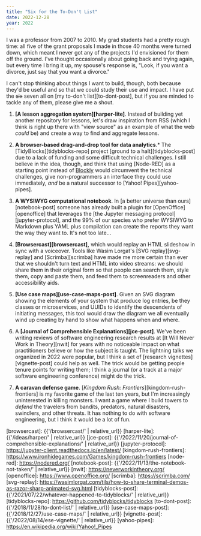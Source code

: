 ```yaml
---
title: "Six for the To-Don't List"
date: 2022-12-28
year: 2022
---
```


I was a professor from 2007 to 2010.
My grad students had a pretty rough time:
all five of the grant proposals I made in those 40 months were turned down,
which meant I never got any of the projects I'd envisioned for them off the ground.
I've thought occasionally about going back and trying again,
but every time I bring it up,
my spouse's response is,
"Look, if you want a divorce, just say that you want a divorce."

I can't stop thinking about things I want to build,
though,
both because they'd be useful and so that we could study their use and impact.
I have put the <s>six</s> seven all on [my to-don't list][to-dont-post],
but if you are minded to tackle any of them,
please give me a shout.

1. **[A lesson aggregation system][harper-lite]**.
   Instead of building yet another repository for lessons,
   let's draw inspiration from RSS
   (which I think is right up there with "view source" as an example of what the web *could* be)
   and create a way to find and aggregate lessons.

2. **A browser-based drag-and-drop tool for data analytics**.*
   The [TidyBlocks][tidyblocks-repo] project [ground to a halt][tidyblocks-post]
   due to a lack of funding and some difficult technical challenges.
   I still believe in the idea, though,
   and think that using [Node-RED] as a starting point instead of [Blockly][blockly]
   would circumvent the technical challenges,
   give non-programmers an interface they could use immediately,
   *and* be a natural successor to [Yahoo! Pipes][yahoo-pipes].

3. **A WYSIWYG computational notebook**.
   In [a better universe than ours][notebook-post]
   someone has already built a plugin for [OpenOffice][openoffice]
   that leverages the [the Jupyter messaging protocol][jupyter-protocol],
   and the 99% of our species who prefer WYSIWYG to Markdown plus YAML plus compilation
   can create the reports they want the way they want to.
   It's not too late…

4. **[Browsercast][browsercast],**
   which would replay an HTML slideshow in sync with a voiceover.
   Tools like Wasim Lorgat's [SVG replay][svg-replay] and [Scrimba][scrimba]
   have made me more certain than ever that
   we shouldn't turn text and HTML into video streams:
   we should share them in their original form
   so that people can search them, style them, copy and paste them,
   and feed them to screenreaders and other accessibility aids.

5. **[Use case maps][use-case-maps-post]**.
   Given an SVG diagram showing the elements of your system that produce log entries,
   be they classes or microservices,
   and UUIDs to identify the descendents of initiating messages,
   this tool would draw the diagram we all eventually wind up creating by hand
   to show what happens when and where.

6. A **[Journal of Comprehensible Explanations][jce-post]**.
   We've been writing reviews of software engineering research results
   at [It Will Never Work in Theory][nwit]
   for years
   with no noticeable impact on what practitioners believe
   or how the subject is taught.
   The lightning talks we organized in 2022 were popular,
   but I think a set of [research vignettes][vignette-post] could help as well.
   The trick would be getting people tenure points for writing them;
   I think a journal (or a track at a major software engineering conference)
   might do the trick.

7. **A caravan defense game**.
   [*Kingdom Rush: Frontiers*][kingdom-rush-frontiers] is my favorite game
   of the last ten years,
   but I'm increasingly uninterested in killing monsters.
   I want a game where I build towers to *defend* the travelers
   from bandits, predators, natural disasters, swindlers, and other threats.
   It has nothing to do with software engineering,
   but I think it would be a lot of fun.

[blockly]: https://developers.google.com/blockly/
[browsercast]: {{'/browsercast/' | relative_url}}
[harper-lite]: {{'/ideas/harper/' | relative_url}}
[jce-post]: {{'/2022/11/20/journal-of-comprehensible-explanations/' | relative_url}}
[jupyter-protocol]: https://jupyter-client.readthedocs.io/en/latest/
[kingdom-rush-frontiers]: https://www.ironhidegames.com/Games/kingdom-rush-frontiers
[node-red]: https://nodered.org/
[notebook-post]: {{'/2022/11/13/the-notebook-not-taken/' | relative_url}}
[nwit]: https://neverworkintheory.org/
[openoffice]: https://www.openoffice.org/
[scrimba]: https://scrimba.com/
[svg-replay]: https://wasimlorgat.com/tils/how-to-share-terminal-demos-as-razor-sharp-animated-svg.html
[tidyblocks-post]: {{'/2021/07/22/whatever-happened-to-tidyblocks/' | relative_url}}
[tidyblocks-repo]: https://github.com/tidyblocks/tidyblocks
[to-dont-post]: {{'/2018/11/28/to-dont-list/' | relative_url}}
[use-case-maps-post]: {{'/2018/12/27/use-case-maps/' | relative_url}}
[vignette-post]: {{'/2022/08/14/ese-vignette/' | relative_url}}
[yahoo-pipes]: https://en.wikipedia.org/wiki/Yahoo!_Pipes
